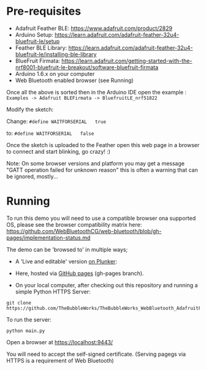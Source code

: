 # Pre-requisites

- Adafruit Feather BLE: https://www.adafruit.com/product/2829
- Arduino Setup:        https://learn.adafruit.com/adafruit-feather-32u4-bluefruit-le/setup
- Feather BLE Library:  https://learn.adafruit.com/adafruit-feather-32u4-bluefruit-le/installing-ble-library
- BlueFruit Firmata:    https://learn.adafruit.com/getting-started-with-the-nrf8001-bluefruit-le-breakout/software-bluefruit-firmata
- Arduino 1.6.x on your computer
- Web Bluetooth enabled browser  (see Running)
 

Once all the above is sorted then in the Arduino IDE open the example :  
`Examples -> Adafruit BLEFirmata -> BluefruitLE_nrf51822`

Modify the sketch:

Change:
`#define WAITFORSERIAL   true`

to: 
`#define WAITFORSERIAL   false`

Once the sketch is uploaded to the Feather open this web page in a browser to connect and start blinking, go crazy! :)

Note: On some browser versions and platform you may get a message "GATT operation failed for unknown reason" this is often a warning that can be ignored, mostly...


# Running

To run this demo you will need to use a compatible browser ona supported OS, please see the browser
compatibility matrix here: https://github.com/WebBluetoothCG/web-bluetooth/blob/gh-pages/implementation-status.md


 The demo can be 'browsed to' in multiple ways;

* A 'Live and editable' version [on Plunker](https://embed.plnkr.co/nd5uBt/):		

* Here, hosted via [GitHub pages](https://www.thebubbleworks.com/TheBubbleWorks_WebBluetooth_AdafruitFeather_Blink_Simple/) (gh-pages branch).

* On your local computer, after checking out this repository and running a simple Python HTTPS Server:
```
git clone https://github.com/TheBubbleWorks/TheBubbleWorks_WebBluetooth_AdafruitFeather_Blink_Simple
```

To run the server:

```
python main.py 
```

Open a browser at [https://localhost:9443/](https://localhost:9443/)

You will need to accept the self-signed certificate.  (Serving pagegs via HTTPS is a requirement of Web Bluetooth)


